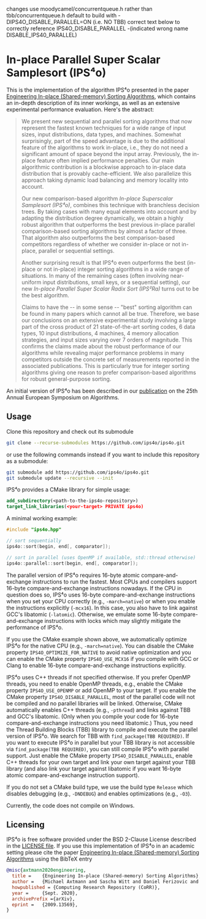 changes
use moodycamel/concurrentqueue.h rather than tbb/concurrentqueue.h
default to build with -DIPS4O_DISABLE_PARALLEL=ON (i.e. NO TBB)
correct text below to correctly reference IPS4O_DISABLE_PARALLEL
-(indicated wrong name DISABLE_IPS40_PARALLEL)

# In-place Parallel Super Scalar Samplesort (IPS⁴o)

This is the implementation of the algorithm IPS⁴o presented in the paper [Engineering In-place (Shared-memory) Sorting Algorithms](https://arxiv.org/abs/2009.13569),
which contains an in-depth description of its inner workings, as well as an extensive experimental performance evaluation.
Here's the abstract:

> We present new sequential and parallel sorting algorithms that now
> represent the fastest known techniques for a wide range of input
> sizes, input distributions, data types, and machines. Somewhat
> surprisingly, part of the speed advantage is due to the additional
> feature of the algorithms to work in-place, i.e., they do not need a
> significant amount of space beyond the input array. Previously, the
> in-place feature often implied performance penalties. Our main
> algorithmic contribution is a blockwise approach to in-place data
> distribution that is provably cache-efficient.  We also parallelize
> this approach taking dynamic load balancing and memory locality into
> account.
>
> Our new comparison-based algorithm *In-place Superscalar Samplesort
> (IPS⁴o)*, combines this technique with branchless decision
> trees. By taking cases with many equal elements into account and
> by adapting the distribution degree dynamically, we obtain a
> highly robust algorithm that outperforms the best previous
> in-place parallel comparison-based sorting algorithms by almost a
> factor of three. That algorithm also outperforms the best
> comparison-based competitors regardless of whether we consider
> in-place or not in-place, parallel or sequential settings.
>
> Another surprising result is that IPS⁴o even outperforms the best
> (in-place or not in-place) integer sorting algorithms in a wide
> range of situations. In many of the remaining cases (often involving
> near-uniform input distributions, small keys, or a sequential
> setting), our new *In-place Parallel Super Scalar Radix Sort
> (IPS²Ra)* turns out to be the best algorithm.
>
> Claims to have the -- in some sense -- "best" sorting algorithm can
> be found in many papers which cannot all be true.  Therefore, we
> base our conclusions on an extensive experimental study involving a
> large part of the cross product of 21 state-of-the-art sorting
> codes, 6 data types, 10 input distributions, 4 machines, 4 memory
> allocation strategies, and input sizes varying over 7 orders of
> magnitude. This confirms the claims made about the robust
> performance of our algorithms while revealing major performance
> problems in many competitors outside the concrete set of
> measurements reported in the associated publications. This is
> particularly true for integer sorting algorithms giving one reason
> to prefer comparison-based algorithms for robust general-purpose
> sorting.

An initial version of IPS⁴o has been described in our [publication](https://drops.dagstuhl.de/opus/volltexte/2017/7854/pdf/LIPIcs-ESA-2017-9.pdf) on the 25th Annual European Symposium on Algorithms.

## Usage

Clone this repository and check out its submodule

```bash
git clone --recurse-submodules https://github.com/ips4o/ips4o.git
```

or use the following commands instead if you want to include this repository as a submodule:

```bash
git submodule add https://github.com/ips4o/ips4o.git
git submodule update --recursive --init
```

IPS⁴o provides a CMake library for simple usage:

```CMake
add_subdirectory(<path-to-the-ips4o-repository>)
target_link_libraries(<your-target> PRIVATE ips4o)
```

A minimal working example:

```C++
#include "ips4o.hpp"

// sort sequentially
ips4o::sort(begin, end[, comparator]);

// sort in parallel (uses OpenMP if available, std::thread otherwise)
ips4o::parallel::sort(begin, end[, comparator]);
```

The parallel version of IPS⁴o requires 16-byte atomic compare-and-exchange instructions to run the fastest.
Most CPUs and compilers support 16-byte compare-and-exchange instructions nowadays.
If the CPU in question does so, IPS⁴o uses 16-byte compare-and-exchange instructions when you set your CPU correctly (e.g., `-march=native`) or when you enable the instructions explicitly (`-mcx16`).
In this case, you also have to link against GCC's libatomic (`-latomic`).
Otherwise, we emulate some 16-byte compare-and-exchange instructions with locks which may slightly mitigate the performance of IPS⁴o.

If you use the CMake example shown above, we automatically optimize IPS⁴o for the native CPU (e.g., `-march=native`).
You can disable the CMake property `IPS4O_OPTIMIZE_FOR_NATIVE` to avoid native optimization and you can enable the CMake property `IPS4O_USE_MCX16` if you compile with GCC or Clang to enable 16-byte compare-and-exchange instructions explicitly.

IPS⁴o uses C++ threads if not specified otherwise.
If you prefer OpenMP threads, you need to enable OpenMP threads, e.g., enable the CMake property `IPS4O_USE_OPENMP` or add OpenMP to your target.
If you enable the CMake property `IPS4O_DISABLE_PARALLEL`, most of the parallel code will not be compiled and no parallel libraries will be linked.
Otherwise, CMake automatically enables C++ threads (e.g., `-pthread`) and links against TBB and GCC's libatomic. (Only when you compile your code for 16-byte compare-and-exchange instructions you need libatomic.)
Thus, you need the Thread Building Blocks (TBB) library to compile and execute the parallel version of IPS⁴o.
We search for TBB with `find_package(TBB REQUIRED)`.
If you want to execute IPS⁴o in parallel but your TBB library is not accessible via `find_package(TBB REQUIRED)`, you can still compile IPS⁴o with parallel support. 
Just enable the CMake property `IPS4O_DISABLE_PARALLEL`, enable C++ threads for your own target and link your own target against your TBB library (and also link your target against libatomic if you want 16-byte atomic compare-and-exchange instruction support).

If you do not set a CMake build type, we use the build type `Release` which disables debugging (e.g., `-DNDEBUG`) and enables optimizations (e.g., `-O3`).

Currently, the code does not compile on Windows.

## Licensing

IPS⁴o is free software provided under the BSD 2-Clause License described in the [LICENSE file](LICENSE). If you use this implementation of IPS⁴o in an academic setting please cite the paper [Engineering In-place (Shared-memory) Sorting Algorithms](https://arxiv.org/abs/2009.13569) using the BibTeX entry

```bibtex 
@misc{axtmann2020engineering,
  title =	 {Engineering In-place (Shared-memory) Sorting Algorithms},
  author =	 {Michael Axtmann and Sascha Witt and Daniel Ferizovic and Peter Sanders},
  howpublished = {Computing Research Repository (CoRR)},
  year =	 {Sept. 2020},
  archivePrefix ={arXiv},
  eprint =	 {2009.13569},
}
```
